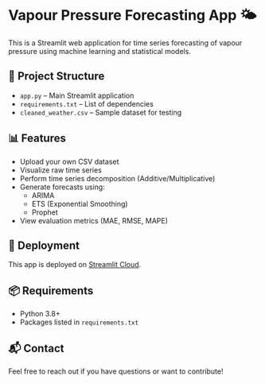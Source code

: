 # Vapour Pressure Forecasting App 🌤️

This is a Streamlit web application for time series forecasting of vapour pressure using machine learning and statistical models.

## 📂 Project Structure

- `app.py` – Main Streamlit application
- `requirements.txt` – List of dependencies
- `cleaned_weather.csv` – Sample dataset for testing

## 📊 Features

- Upload your own CSV dataset
- Visualize raw time series
- Perform time series decomposition (Additive/Multiplicative)
- Generate forecasts using:
  - ARIMA
  - ETS (Exponential Smoothing)
  - Prophet
- View evaluation metrics (MAE, RMSE, MAPE)

## 🚀 Deployment

This app is deployed on [Streamlit Cloud](https://streamlit.io/cloud).  

## 📦 Requirements

- Python 3.8+
- Packages listed in `requirements.txt`

## 📬 Contact

Feel free to reach out if you have questions or want to contribute!

